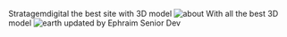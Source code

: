 Stratagemdigital the best site with 3D model
![about](https://github.com/user-attachments/assets/1cf84e0f-51a7-42ce-b522-54199a64e290)
With all the best 3D model
![earth](https://github.com/user-attachments/assets/22b5052d-0765-4fd0-b477-755615210df2)
updated by Ephraim Senior Dev
